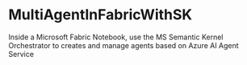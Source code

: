 # MultiAgentInFabricWithSK
Inside a Microsoft Fabric Notebook, use the MS Semantic Kernel Orchestrator to creates and manage agents based on Azure AI Agent Service
